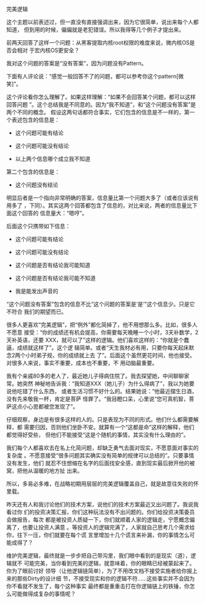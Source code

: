     
完美逻辑

这个主题以前表述过，但一直没有直接强调出来，因为它很简单，说出来每个人都知道，
但到用的时候，偏偏就是老犯错误。所以我得等几个例子才提出来。

前两天回答了这样一个问题：从黑客提取内核root权限的难度来说，微内核OS是否会相对
于宏内核OS更安全？

我对这个问题的答案是“没有答案”，因为问题没有Pattern。

下面有人评论说：“感觉一般回答不了的问题，都可以参考你这个pattern[微笑]”。

这个评论看你怎么理解了。如果这样理解：“如果不会回答某个问题，都可以这样回答问题
”。这个总结我是不同意的。因为“我不知道”，和“这个问题没有答案”是两个不同的概念。
假设这两句话都符合事实，它们包含的信息是不一样的，第一个表述包含的信息是：

* 这个问题可能有结论

* 这个问题可能没有结论

* 以上两个信息哪个成立我不知道

第二个包含的信息是：

* 这个问题没有结论

明显后者是一个指向非常明确的答案，信息量比第一个问题大多了（或者应该说有用多了
，下同）。其实这两个回答都包含了信息的，对比来说，两者的信息量比下面这个回答的
信息量大：“嗯哼”。

后面这个只携带如下信息：

* 这个问题可能有结论

* 这个问题可能没有结论

* 这个问题是否有结论我可能知道

* 这个问题是否有结论我可能不知道

* 我是能发出声音的
  
“这个问题没有答案”包含的信息不比“这个问题的答案是‘是’”这个信息少。只是它不符合
我们的期望而已。

很多人更喜欢“完美逻辑”，把“例外”都化简掉了，他不用想那么多。比如，很多人不愿意
接受：“你的成绩还有机会提高，你需要每天晚睡一个小时，3天补数学，2天补英语，还要
XXX，就可以了”这样的逻辑。他们喜欢这样的：“你就是个蠢逼，成绩就这样了”。这个逻
辑简单。或者“天生我材必有用，只要你每天起床默念2两个小时弟子规，你的成绩就上去
了”。后面这个虽然更花时间，他也接受。对很多人来说，事实不重要，成本也不重要，不
用动脑最重要。

我有个亲戚80多的老人了，最近她儿子得病住院了。我去探望她，中间聊聊家常。她突然
神秘地告诉我：“我知道XXX（她儿子）为什么得病了”，我以为她要说他吃错了什么东西，
或者生活习惯不好什么的。结果她说：”他最近摆生日酒，没有先来敬我一杯，肯定是菩萨
怪罪了。“我目瞪口呆，心里说“您可真机智，菩萨这点小心思都被您发现了”。

仔细观察，身边是有很多这样的人的。只是表现为不同的形式。他们什么都需要解释，都
需要归因，否则他们坐卧不安。就算有一个“这都是命”这样的解释，他们都觉得好受些，
但他们不能接受“这是个随机的事情，其实没有什么理由的”。

我们每个人都喜欢去在名上化简问题，却缺乏勇气去面对现实，不愿意面对事实的复杂度
。不愿意接受“很多问题其实确实没有简单的规律可以总结的”。只要事情没有发生，他们
就忍不住想缩在名字的后面找安全感，直到现实最后掀开他的被窝，把他从温暖的地方扯
出来。

所以，多易必多难，在战略初期用层层的完美逻辑覆盖自己，就是故意往失败的怀里载。

昨天还有人和我讨论他们的技术方案，说他们的技术方案最近又出问题了。我说我看过你
们的投资决策汇报，你们这种玩法没有不出问题的。你们给投资决策委员会做报告，每次
都是被投资人质疑一下，你们就顺着人家的逻辑走，宁愿概念偏离了，也要让投资人满意
。等投资人的逻辑完满了，人家就自己思考几个需求给你，往下一压，你们就要在每个谎
言里增加十几个谎言来补漏，你的事情怎么可能成得了？

维护完美逻辑，最终就是一步步把自己带沟里，我们眼中看到的是现实（道），逻辑就不
可能完美，当你看到完美的逻辑，就意味着，你的眼睛已经被蒙起来了。你为了眼前讨好
领导（让他逻辑链简单），为了不用改文档不接受实施者给你报上来的那些Dirty的设计细
节，不接受现实和你的逻辑不符……这些事实并不会因为你不看就不发生了，每个这种事实
最终都是重重击打在你逻辑链上的铁锤，你怎么可能做得成复杂的事情呢？
